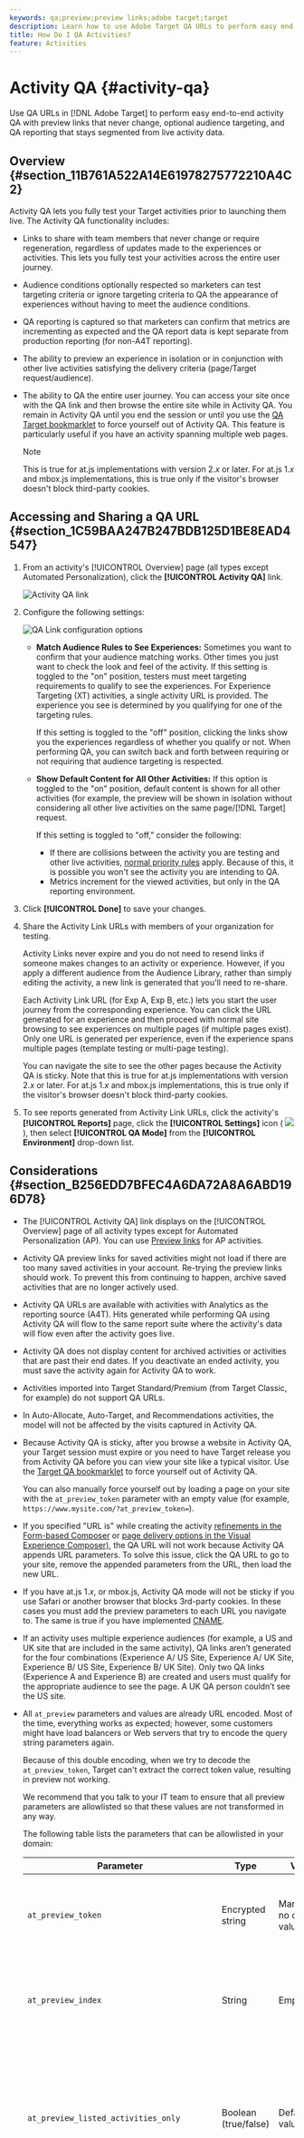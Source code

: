 ```yaml
---
keywords: qa;preview;preview links;adobe target;target
description: Learn how to use Adobe Target QA URLs to perform easy end-to-end activity QA with preview links that never change, optional audience targeting, and QA reporting that stays segmented from live activity data.
title: How Do I QA Activities?
feature: Activities
---
```


# Activity QA {#activity-qa}

Use QA URLs in [!DNL Adobe Target] to perform easy end-to-end activity QA with preview links that never change, optional audience targeting, and QA reporting that stays segmented from live activity data.

## Overview {#section_11B761A522A14E61978275772210A4C2}

Activity QA lets you fully test your Target activities prior to launching them live. The Activity QA functionality includes:

* Links to share with team members that never change or require regeneration, regardless of updates made to the experiences or activities. This lets you fully test your activities across the entire user journey.
* Audience conditions optionally respected so marketers can test targeting criteria or ignore targeting criteria to QA the appearance of experiences without having to meet the audience conditions. 
* QA reporting is captured so that marketers can confirm that metrics are incrementing as expected and the QA report data is kept separate from production reporting (for non-A4T reporting). 
* The ability to preview an experience in isolation or in conjunction with other live activities satisfying the delivery criteria (page/Target request/audience). 
* The ability to QA the entire user journey. You can access your site once with the QA link and then browse the entire site while in Activity QA. You remain in Activity QA until you end the session or until you use the [QA Target bookmarklet](/help/c-activities/c-activity-qa/activity-qa-bookmark.md#concept_A8A3551A4B5342079AFEED5ECF93E879) to force yourself out of Activity QA. This feature is particularly useful if you have an activity spanning multiple web pages.

  >[!NOTE]
  >
  >This is true for at.js implementations with version 2.*x* or later. For at.js 1.*x* and mbox.js implementations, this is true only if the visitor's browser doesn't block third-party cookies.

## Accessing and Sharing a QA URL {#section_1C59BAA247B247BDB125D1BE8EAD4547}

1. From an activity's [!UICONTROL Overview] page (all types except Automated Personalization), click the **[!UICONTROL Activity QA]** link.

   ![Activity QA link](assets/qa_link.png)

1. Configure the following settings:

   ![QA Link configuration options](assets/qa_link_config.png)

    * **Match Audience Rules to See Experiences:** Sometimes you want to confirm that your audience matching works. Other times you just want to check the look and feel of the activity. If this setting is toggled to the "on" position, testers must meet targeting requirements to qualify to see the experiences. For Experience Targeting (XT) activities, a single activity URL is provided. The experience you see is determined by you qualifying for one of the targeting rules.

      If this setting is toggled to the "off" position, clicking the links show you the experiences regardless of whether you qualify or not. When performing QA, you can switch back and forth between requiring or not requiring that audience targeting is respected. 
    
    * **Show Default Content for All Other Activities:** If this option is toggled to the "on" position, default content is shown for all other activities (for example, the preview will be shown in isolation without considering all other live activities on the same page/[!DNL Target] request.

      If this setting is toggled to "off," consider the following:

        * If there are collisions between the activity you are testing and other live activities, [normal priority rules](/help/c-activities/priority.md#concept_1780C11FEA57440499F0047DD6900E0F) apply. Because of this, it is possible you won't see the activity you are intending to QA. 
        * Metrics increment for the viewed activities, but only in the QA reporting environment.

1. Click **[!UICONTROL Done]** to save your changes. 
1. Share the Activity Link URLs with members of your organization for testing.

   Activity Links never expire and you do not need to resend links if someone makes changes to an activity or experience. However, if you apply a different audience from the Audience Library, rather than simply editing the activity, a new link is generated that you'll need to re-share.

   Each Activity Link URL (for Exp A, Exp B, etc.) lets you start the user journey from the corresponding experience. You can click the URL generated for an experience and then proceed with normal site browsing to see experiences on multiple pages (if multiple pages exist). Only one URL is generated per experience, even if the experience spans multiple pages (template testing or multi-page testing). 
   
   You can navigate the site to see the other pages because the Activity QA is sticky. Note that this is true for at.js implementations with version 2.*x* or later. For at.js 1.*x* and mbox.js implementations, this is true only if the visitor's browser doesn't block third-party cookies.

1. To see reports generated from Activity Link URLs, click the activity's **[!UICONTROL Reports]** page, click the **[!UICONTROL Settings]** icon (  ![](assets/icon_gear.png) ), then select **[!UICONTROL QA Mode]** from the **[!UICONTROL Environment]** drop-down list.

## Considerations {#section_B256EDD7BFEC4A6DA72A8A6ABD196D78}

* The [!UICONTROL Activity QA] link displays on the [!UICONTROL Overview] page of all activity types except for Automated Personalization (AP). You can use [Preview links](/help/c-activities/t-automated-personalization/experience-preview.md#task_586C6655A6FD4AF08F5678FC3F481EFC) for AP activities. 
* Activity QA preview links for saved activities might not load if there are too many saved activities in your account. Re-trying the preview links should work. To prevent this from continuing to happen, archive saved activities that are no longer actively used.
* Activity QA URLs are available with activities with Analytics as the reporting source (A4T). Hits generated while performing QA using Activity QA will flow to the same report suite where the activity's data will flow even after the activity goes live. 
* Activity QA does not display content for archived activities or activities that are past their end dates. If you deactivate an ended activity, you must save the activity again for Activity QA to work. 
* Activities imported into Target Standard/Premium (from Target Classic, for example) do not support QA URLs. 
* In Auto-Allocate, Auto-Target, and Recommendations activities, the model will not be affected by the visits captured in Activity QA. 
* Because Activity QA is sticky, after you browse a website in Activity QA, your Target session must expire or you need to have Target release you from Activity QA before you can view your site like a typical visitor. Use the [Target QA bookmarklet](/help/c-activities/c-activity-qa/activity-qa-bookmark.md#concept_A8A3551A4B5342079AFEED5ECF93E879) to force yourself out of Activity QA.

  You can also manually force yourself out by loading a page on your site with the `at_preview_token` parameter with an empty value (for example, `https://www.mysite.com/?at_preview_token=`). 

* If you specified "URL is" while creating the activity [refinements in the Form-based Composer](/help/c-experiences/form-experience-composer.md#task_FAC842A6535045B68B4C1AD3E657E56E) or [page delivery options in the Visual Experience Composer)](/help/c-experiences/c-visual-experience-composer/viztarget-options.md#reference_3BD1BEEAFA584A749ED2D08F14732E81), the QA URL will not work because Activity QA appends URL parameters. To solve this issue, click the QA URL to go to your site, remove the appended parameters from the URL, then load the new URL.
* If you have at.js 1.*x*, or mbox.js, Activity QA mode will not be sticky if you use Safari or another browser that blocks 3rd-party cookies. In these cases you must add the preview parameters to each URL you navigate to. The same is true if you have implemented [CNAME](/help/c-implementing-target/c-considerations-before-you-implement-target/implement-cname-support-in-target.md).
* If an activity uses multiple experience audiences (for example, a US and UK site that are included in the same activity), QA links aren’t generated for the four combinations (Experience A/ US Site, Experience A/ UK Site, Experience B/ US Site, Experience B/ UK Site). Only two QA links (Experience A and Experience B) are created and users must qualify for the appropriate audience to see the page. A UK QA person couldn’t see the US site. 
* All `at_preview` parameters and values are already URL encoded. Most of the time, everything works as expected; however, some customers might have load balancers or Web servers that try to encode the query string parameters again.

  Because of this double encoding, when we try to decode the `at_preview_token`, Target can't extract the correct token value, resulting in preview not working.

  We recommend that you talk to your IT team to ensure that all preview parameters are allowlisted so that these values are not transformed in any way.

  The following table lists the parameters that can be allowlisted in your domain:

  | Parameter | Type | Value | Description |
  |--- |--- |--- |--- |
  |`at_preview_token`|Encrypted string|Mandatory; no default value|An encrypted entity that contains the list of campaigns IDs that are allowed to be executed in QA mode.|
  |`at_preview_index`|String|Empty|Format of the parameter is `<campaignIndex>` or `<campaignIndex>_< experienceIndex>`<br>Both indexes start with 1.|
  |`at_preview_listed_activities_only`|Boolean (true/false)|Default value: false|If "true," all campaigns specified in the `at_preview_index` parameters are processed.<br>If "false," all the campaigns from the page are processed, even if they were not specified in the preview token.|
  |`at_preview_evaluate_as_true_audience_ids`|String|Empty|Underscore-separated ("_") list of segmentId-s that should always (at targetting and reporting level) be evaluated as "true" in the scope of the [!DNL Target] request.|
  |`_AT_Debug`|String|Window or console|Console logging or new window.|
  |`adobe_mc_ref`|||Passes the referring URL of the default page to the new page. When used with `AppMeasurement.js` version 2.1 (or later), [!DNL Adobe Analytics] uses this parameter value as the referring URL on the new page.|
  |`adobe_mc_sdid`|||Passes the [!DNL Supplemental Data Id] (SDID) and [!DNL Experience Cloud Org Id] from the default page to the new page in order for Analytics for Target (A4T) to "stitch" together the Target request on the default page with the Analytics request on the new page.|

* The Target QA Mode UI shows just the first URL of an experience in a multi-page activity. The assumption is that you are creating a journey test and you will move from URL1 to URL2. However, if you want to go to URL2 independently, copy all the URL parameters provided against URL1 and apply them to URL2 after placing a "?" just like you see in URL1.
